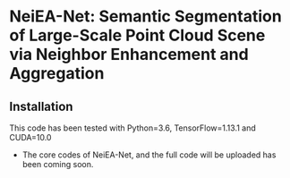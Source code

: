 # NeiEA-Net: Semantic Segmentation of Large-Scale Point Cloud Scene via Neighbor Enhancement and Aggregation

## Installation

This code has been tested with Python=3.6, TensorFlow=1.13.1 and CUDA=10.0  
+ The core codes of NeiEA-Net, and the full code will be uploaded has been coming soon.
